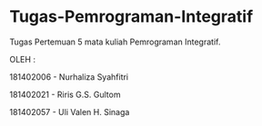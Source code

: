 # Tugas-Pemrograman-Integratif
Tugas Pertemuan 5 mata kuliah Pemrograman Integratif.


OLEH :


181402006 - Nurhaliza Syahfitri


181402021 - Riris G.S. Gultom


181402057 - Uli Valen H. Sinaga


